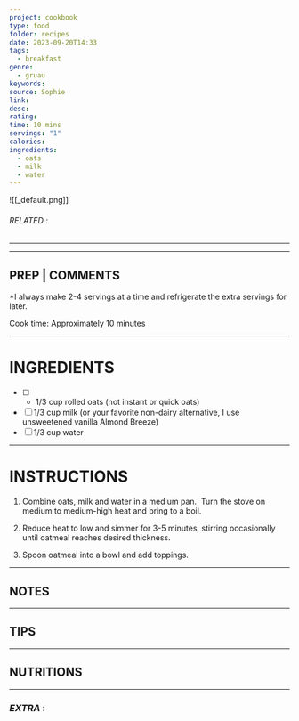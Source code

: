 ```yaml
---
project: cookbook
type: food
folder: recipes
date: 2023-09-20T14:33
tags:
  - breakfast
genre:
  - gruau
keywords: 
source: Sophie
link: 
desc: 
rating: 
time: 10 mins
servings: "1"
calories: 
ingredients:
  - oats
  - milk
  - water
---
```


![[_default.png]]
###### *RELATED* : 
---


---
## PREP | COMMENTS

*I always make 2-4 servings at a time and refrigerate the extra servings for later.  

Cook time: Approximately 10 minutes

---
# INGREDIENTS

- [ ] - 1/3 cup rolled oats (not instant or quick oats)
- [ ] 1/3 cup milk (or your favorite non-dairy alternative, I use unsweetened vanilla Almond Breeze)
- [ ] 1/3 cup water

---
# INSTRUCTIONS

1. Combine oats, milk and water in a medium pan.  Turn the stove on medium to medium-high heat and bring to a boil. 
    
2. Reduce heat to low and simmer for 3-5 minutes, stirring occasionally until oatmeal reaches desired thickness. 
    
3. Spoon oatmeal into a bowl and add toppings.

---
## NOTES



---
## TIPS



---
## NUTRITIONS



---
### *EXTRA* :




